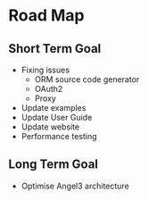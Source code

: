 # Road Map

## Short Term Goal

* Fixing issues
  * ORM source code generator
  * OAuth2
  * Proxy
* Update examples
* Update User Guide
* Update website
* Performance testing

## Long Term Goal

* Optimise Angel3 architecture
